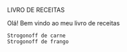LIVRO DE RECEITAS

Olá! Bem vindo ao meu livro de receitas

	Strogonoff de carne
	Strogonoff de frango